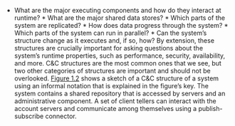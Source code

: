 *  What are the major executing components and how do they interact at runtime? *  What are the major shared data stores? *  Which parts of the system are replicated? *  How does data progress through the system? *  Which parts of the system can run in parallel? *  Can the system’s structure change as it executes and, if so, how? By extension, these structures are crucially important for asking questions about the system’s runtime properties, such as performance, security, availability, and more. C&C structures are the most common ones that we see, but two other categories of structures are important and should not be overlooked. [Figure 1.2](ch01.xhtml#ch01fig02) shows a sketch of a C&C structure of a system using an informal notation that is explained in the figure’s key. The system contains a shared repository that is accessed by servers and an administrative component. A set of client tellers can interact with the account servers and communicate among themselves using a publish-subscribe connector.